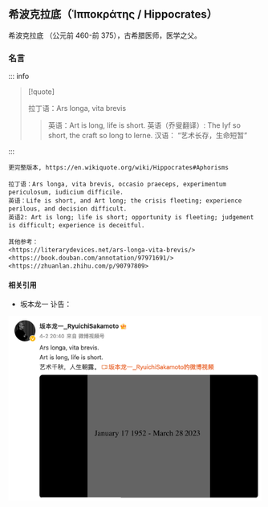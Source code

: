 ## 希波克拉底（Ἱπποκράτης / Hippocrates）

希波克拉底 （公元前 460-前 375），古希腊医师，医学之父。

### 名言

::: info

> [!quote]
>
> 拉丁语：Ars longa, vita brevis
>
> > 英语：Art is long, life is short.
> > 英语（乔叟翻译）: The lyf so short, the craft so long to lerne.
> > 汉语： “艺术长存，生命短暂”

:::

```
更完整版本, https://en.wikiquote.org/wiki/Hippocrates#Aphorisms

拉丁语：Ars longa, vita brevis, occasio praeceps, experimentum periculosum, iudicium difficile.
英语：Life is short, and Art long; the crisis fleeting; experience perilous, and decision difficult.
英语2: Art is long; life is short; opportunity is fleeting; judgement is difficult; experience is deceitful.

其他参考：
<https://literarydevices.net/ars-longa-vita-brevis/>
<https://book.douban.com/annotation/97971691/>
<https://zhuanlan.zhihu.com/p/90797809>

```

#### 相关引用

- 坂本龙一 讣告：

![Ars longa, vita brevis](../assets/ars_longa_vita_brevis.png)
